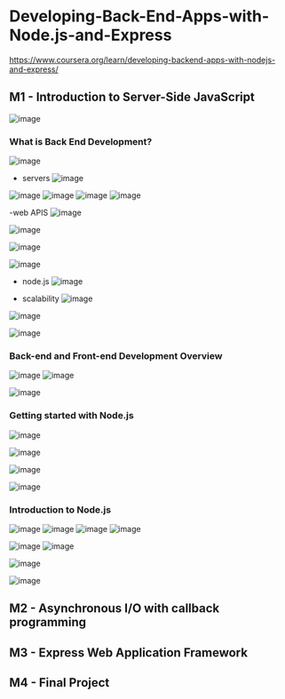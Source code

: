 # Developing-Back-End-Apps-with-Node.js-and-Express
https://www.coursera.org/learn/developing-backend-apps-with-nodejs-and-express/

## M1 - Introduction to Server-Side JavaScript
![image](https://github.com/user-attachments/assets/bd71a56e-bc1b-4c07-a7c1-93365bbc5418)

### What is Back End Development?
![image](https://github.com/user-attachments/assets/27a9ab1a-8780-4aa0-aa52-cf74c35a1313)

- servers
  ![image](https://github.com/user-attachments/assets/8a53824e-47a8-4544-bab4-71fafbdcb37d)

![image](https://github.com/user-attachments/assets/77f91eeb-409b-429c-90f5-1e250b322d76)
![image](https://github.com/user-attachments/assets/8aca2532-7da6-47da-8d6c-1757c79b49a6)
![image](https://github.com/user-attachments/assets/0bf89e6b-5df3-477d-b243-31f5baf80850)
![image](https://github.com/user-attachments/assets/078ae4df-9172-4415-8165-c3923433e03d)

-web APIS
![image](https://github.com/user-attachments/assets/2ccd484e-f503-4e54-a282-3eadf3bdb038)

![image](https://github.com/user-attachments/assets/bfddbd16-d054-40f8-ad64-4c8139cf82b6)

![image](https://github.com/user-attachments/assets/d9e13e83-cb1f-4506-bb30-9391890f5c79)

![image](https://github.com/user-attachments/assets/19ca0be7-505d-4146-87a9-fb967d4b30c7)

- node.js
  ![image](https://github.com/user-attachments/assets/cd11afce-fd8c-4b3e-ae97-047f8f5cbd33)

- scalability
  ![image](https://github.com/user-attachments/assets/15048ee1-af72-4f6e-b1ae-503e996e8582)

![image](https://github.com/user-attachments/assets/6a58a620-3cd7-4ac4-94ef-f46a0b8a3811)

![image](https://github.com/user-attachments/assets/7b92e8c6-6f27-4183-b1ec-63b64925985e)

### Back-end and Front-end Development Overview

![image](https://github.com/user-attachments/assets/db207620-355e-430b-b42d-6835db899093)
![image](https://github.com/user-attachments/assets/dfd1536f-feb2-46b1-81c2-51344336c194)

![image](https://github.com/user-attachments/assets/eec6cc59-6887-4cbe-a9a4-39e0ffea0f02)


### Getting started with Node.js
![image](https://github.com/user-attachments/assets/30db40f5-5153-4954-85ee-298e5b61997f)

![image](https://github.com/user-attachments/assets/f47a637e-7675-42d6-97da-3444a3ea7bb7)

![image](https://github.com/user-attachments/assets/334b7078-302e-4238-a52f-585773faa691)

![image](https://github.com/user-attachments/assets/818c045e-9df3-4280-8737-87b76f4705d1)

### Introduction to Node.js
![image](https://github.com/user-attachments/assets/4a686fc7-feb9-41b7-b0c5-85c24de3de05)
![image](https://github.com/user-attachments/assets/ac2efdd4-30b0-4671-bacc-0d432ef970a0)
![image](https://github.com/user-attachments/assets/dc32a542-5ccf-42b1-84bd-4ad13e37b738)
![image](https://github.com/user-attachments/assets/3f1042c2-c7c3-43a1-b380-821d615fec46)

![image](https://github.com/user-attachments/assets/f7a9f9a8-1719-4ed9-bd90-a7ba5528de1e)
![image](https://github.com/user-attachments/assets/6908287b-f050-4262-beaf-f64afbd3d850)

![image](https://github.com/user-attachments/assets/4c43681e-8af0-4a7f-a603-a91e878d4dda)

![image](https://github.com/user-attachments/assets/8a80bad5-4606-4ee6-88a3-78989d2df12b)





## M2 - Asynchronous I/O with callback programming

## M3 - Express Web Application Framework

## M4 - Final Project
